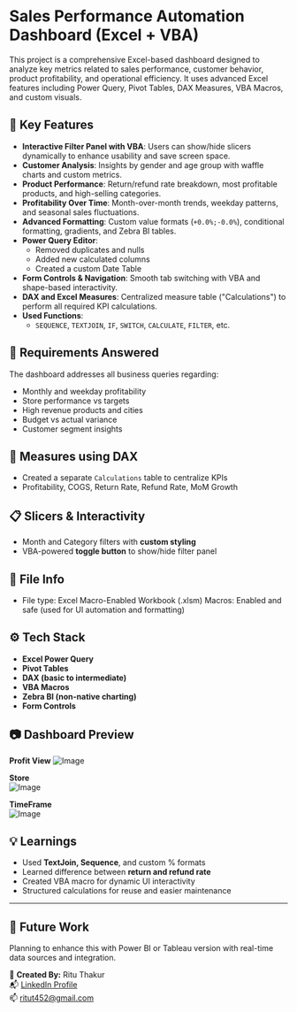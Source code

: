# Sales Performance Automation Dashboard (Excel + VBA)

This project is a comprehensive Excel-based dashboard designed to analyze key metrics related to sales performance, customer behavior, product profitability, and operational efficiency. It uses advanced Excel features including Power Query, Pivot Tables, DAX Measures, VBA Macros, and custom visuals.


## 🧩 Key Features

- **Interactive Filter Panel with VBA**: Users can show/hide slicers dynamically to enhance usability and save screen space.
- **Customer Analysis**: Insights by gender and age group with waffle charts and custom metrics.
- **Product Performance**: Return/refund rate breakdown, most profitable products, and high-selling categories.
- **Profitability Over Time**: Month-over-month trends, weekday patterns, and seasonal sales fluctuations.
- **Advanced Formatting**: Custom value formats (`+0.0%;-0.0%`), conditional formatting, gradients, and Zebra BI tables.
- **Power Query Editor**:
  - Removed duplicates and nulls
  - Added new calculated columns
  - Created a custom Date Table
- **Form Controls & Navigation**: Smooth tab switching with VBA and shape-based interactivity.
- **DAX and Excel Measures**: Centralized measure table ("Calculations") to perform all required KPI calculations.
- **Used Functions**:
  - `SEQUENCE`, `TEXTJOIN`, `IF`, `SWITCH`, `CALCULATE`, `FILTER`, etc.

## 📌 Requirements Answered
The dashboard addresses all business queries regarding:
- Monthly and weekday profitability
- Store performance vs targets
- High revenue products and cities
- Budget vs actual variance
- Customer segment insights

## 📐 Measures using DAX
- Created a separate `Calculations` table to centralize KPIs
- Profitability, COGS, Return Rate, Refund Rate, MoM Growth

 ## 📋 Slicers & Interactivity
- Month and Category filters with **custom styling**
- VBA-powered **toggle button** to show/hide filter panel

## 📁 File Info
- File type: Excel Macro-Enabled Workbook (.xlsm)
Macros: Enabled and safe (used for UI automation and formatting)

## ⚙️ Tech Stack
- **Excel Power Query**
- **Pivot Tables**
- **DAX (basic to intermediate)**
- **VBA Macros**
- **Zebra BI (non-native charting)**
- **Form Controls**

## 📷 Dashboard Preview
**Profit View** 
![Image](https://github.com/user-attachments/assets/4860b4c2-97e0-417f-a195-5609b405bffb)

**Store**  
![Image](https://github.com/user-attachments/assets/dc0ff5a5-31b8-4526-a687-e25d43d6458c)

**TimeFrame**  
![Image](https://github.com/user-attachments/assets/1de64db8-fc83-4277-8535-efe6a97c3fb2)

## 💡 Learnings

- Used **TextJoin, Sequence**, and custom % formats
- Learned difference between **return and refund rate**
- Created VBA macro for dynamic UI interactivity
- Structured calculations for reuse and easier maintenance
---

## 📣 Future Work
Planning to enhance this with Power BI or Tableau version with real-time data sources and integration.




👤 **Created By:** Ritu Thakur  
📬 [LinkedIn Profile](https://linkedin.com/in/rituthakur-29)  
📫 ritut452@gmail.com
